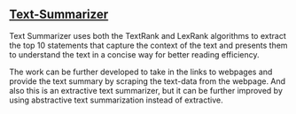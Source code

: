 ## [Text-Summarizer](https://github.com/PrasanthMolleti/Text-Summarizer)

Text Summarizer uses both the TextRank and LexRank algorithms to extract the top 10 statements that capture the context of the text and presents them to understand the text in a concise way for better reading efficiency.

The work can be further developed to take in the links to webpages and provide the text summary by scraping the text-data from the webpage.
And also this is an extractive text summarizer, but it can be further improved by using abstractive text summarization instead of extractive.

